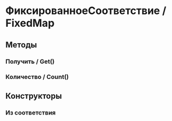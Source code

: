 
# ФиксированноеСоответствие / FixedMap
      

      
## Методы
    
### Получить / Get()
    
### Количество / Count()
    
## Конструкторы

  
### Из соответствия
    